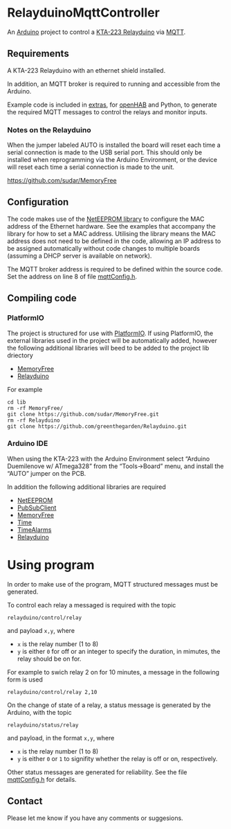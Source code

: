 # RelayduinoMqttController

An [Arduino](http://arduino.cc) project to control a [KTA-223 Relayduino](https://oceancontrols.com.au/KTA-223.html) via [MQTT](http://mqtt.org).


## Requirements

A KTA-223 Relayduino with an ethernet shield installed.

In addition, an MQTT broker is required to running and accessible from the Arduino.

Example code is included in [extras](extras), for [openHAB](http://openhab.org) and Python, to generate the required MQTT messages to control the relays and monitor inputs.

### Notes on the Relayduino

When the jumper labeled AUTO is installed the board will reset each time a serial connection is made to the USB serial port. This should only be installed when reprogramming via the Arduino Environment, or the device will reset each time a serial connection is made to the unit.


https://github.com/sudar/MemoryFree


## Configuration

The code makes use of the [NetEEPROM library](https://github.com/gregington/NetEEPROM) to configure the MAC address of the Ethernet hardware. See the examples that accompany the library for how to set a MAC address. Utilising the library means the MAC address does not need to be defined in the code, allowing an IP address to be assigned automatically without code changes to multiple boards (assuming a DHCP server is available on network).

The MQTT broker address is required to be defined within the source code. Set the address on line 8 of file [mqttConfig.h](RelayshieldMqttController/mqttConfig.h).

## Compiling code

### PlatformIO

The project is structured for use with [PlatformIO](http://platformio.org). If using PlatformIO, the external libraries used in the project will be automatically added, however the following additional libraries will beed to be added to the project lib driectory

- [MemoryFree](https://github.com/sudar/MemoryFree)
- [Relayduino](https://github.com/greenthegarden/Relayduino)

For example

```
cd lib
rm -rf MemoryFree/
git clone https://github.com/sudar/MemoryFree.git
rm -rf Relayduino
git clone https://github.com/greenthegarden/Relayduino.git
```

### Arduino IDE

When using the KTA-223 with the Arduino Environment select “Arduino Duemilenove w/ ATmega328”
from the “Tools->Board” menu, and install the “AUTO” jumper on the PCB.

In addition the following additional libraries are required

- [NetEEPROM](https://github.com/gregington/NetEEPROM)
- [PubSubClient](https://github.com/knolleary/pubsubclient)
- [MemoryFree](https://github.com/sudar/MemoryFree)
- [Time]()
- [TimeAlarms]()
- [Relayduino](https://github.com/greenthegarden/Relayduino)

# Using program

In order to make use of the program, MQTT structured messages must be generated.

To control each relay a messaged is required with the topic

```
relayduino/control/relay
```

and payload `x,y`, where

- `x` is the relay number (1 to 8)
- `y` is either `0` for off or an integer to specify the duration, in mimutes, the relay should be on for.

For example to swich relay 2 on for 10 minutes, a message in the following form is used

```
relayduino/control/relay 2,10
```

On the change of state of a relay, a status message is generated by the Arduino, with the topic

```
relayduino/status/relay
```

and payload, in the format `x,y`, where

- `x` is the relay number (1 to 8)
- `y` is either `0` or `1` to signifity whether the relay is off or on, respectively.

Other status messages are generated for reliability. See the file [mqttConfig.h](RelayshieldMqttController/mqttConfig.h) for details.

## Contact

Please let me know if you have any comments or suggesions.
